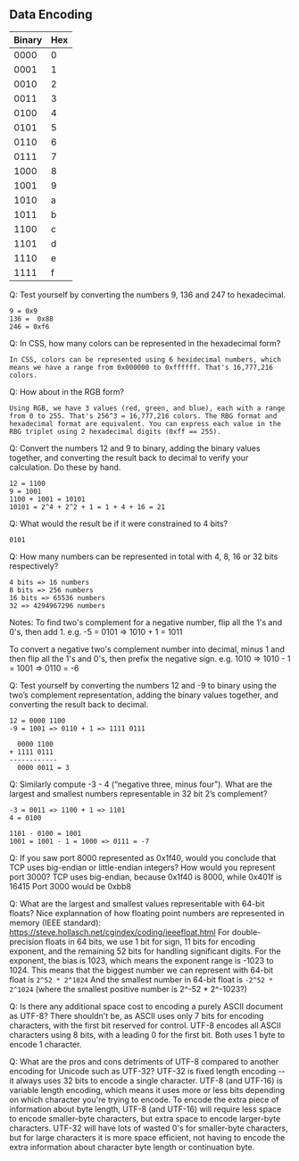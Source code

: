 ## Data Encoding

|Binary| Hex |
|----|---|
| 0000 | 0 |
| 0001 | 1 |
| 0010 | 2 |
| 0011 | 3 |
| 0100 | 4 |
| 0101 | 5 |
| 0110 | 6 |
| 0111 | 7 |
| 1000 | 8 |
| 1001 | 9 |
| 1010 | a |
| 1011 | b |
| 1100 | c |
| 1101 | d |
| 1110 | e |
| 1111 | f |

Q: Test yourself by converting the numbers 9, 136 and 247 to hexadecimal.
```
9 = 0x9
136 =  0x88
246 = 0xf6
```

Q: In CSS, how many colors can be represented in the hexadecimal form?
```
In CSS, colors can be represented using 6 hexidecimal numbers, which means we have a range from 0x000000 to 0xffffff. That's 16,777,216 colors.
```

Q: How about in the RGB form?
```
Using RGB, we have 3 values (red, green, and blue), each with a range from 0 to 255. That's 256^3 = 16,777,216 colors. The RBG format and hexadecimal format are equivalent. You can express each value in the RBG triplet using 2 hexadecimal digits (0xff == 255).
```

Q: Convert the numbers 12 and 9 to binary, adding the binary values together, and converting the result back to decimal to verify your calculation. Do these by hand.
```
12 = 1100
9 = 1001
1100 + 1001 = 10101
10101 = 2^4 + 2^2 + 1 = 1 + 4 + 16 = 21
```

Q: What would the result be if it were constrained to 4 bits?
```
0101
```

Q: How many numbers can be represented in total with 4, 8, 16 or 32 bits respectively?
```
4 bits => 16 numbers
8 bits => 256 numbers
16 bits => 65536 numbers
32 => 4294967296 numbers
```

Notes:
To find two's complement for a negative number, flip all the 1's and 0's, then add 1.
e.g. -5 = 0101 => 1010 + 1 = 1011

To convert a negative two's complement number into decimal, minus 1 and then flip all the 1's and 0's, then prefix the negative sign.
e.g. 1010 => 1010 - 1 = 1001 => 0110 = -6

Q: Test yourself by converting the numbers 12 and -9 to binary using the two’s complement representation, adding the binary values together, and converting the result back to decimal.
```
12 = 0000 1100
-9 = 1001 => 0110 + 1 => 1111 0111

  0000 1100
+ 1111 0111
------------
  0000 0011 = 3
```

Q: Similarly compute -3 - 4 (“negative three, minus four”). What are the largest and smallest numbers representable in 32 bit 2’s complement?
```
-3 = 0011 => 1100 + 1 => 1101
4 = 0100

1101 - 0100 = 1001
1001 = 1001 - 1 = 1000 => 0111 = -7
```

Q: If you saw port 8000 represented as 0x1f40, would you conclude that TCP uses big-endian or little-endian integers? How would you represent port 3000?
TCP uses big-endian, because 0x1f40 is 8000, while 0x401f is 16415
Port 3000 would be 0xbb8

Q: What are the largest and smallest values representable with 64-bit floats?
Nice explannation of how floating point numbers are represented in memory (IEEE standard): https://steve.hollasch.net/cgindex/coding/ieeefloat.html
For double-precision floats in 64 bits, we use 1 bit for sign, 11 bits for encoding exponent, and the remaining 52 bits for handling significant digits.
For the exponent, the bias is 1023, which means the exponent range is -1023 to 1024.
This means that the biggest number we can represent with 64-bit float is `2^52 * 2^1024`
And the smallest number in 64-bit float is `-2^52 * 2^1024` (where the smallest positive number is 2^-52 * 2^-1023?)

Q: Is there any additional space cost to encoding a purely ASCII document as UTF-8?
There shouldn't be, as ASCII uses only 7 bits for encoding characters, with the first bit reserved for control. UTF-8 encodes all ASCII characters using 8 bits, with a leading 0 for the first bit. Both uses 1 byte to encode 1 character.

Q: What are the pros and cons detriments of UTF-8 compared to another encoding for Unicode such as UTF-32?
UTF-32 is fixed length encoding -- it always uses 32 bits to encode a single character.
UTF-8 (and UTF-16) is variable length encoding, which means it uses more or less bits depending on which character you're trying to encode. To encode the extra piece of information about byte length, UTF-8 (and UTF-16) will require less space to encode smaller-byte characters, but extra space to encode larger-byte characters. UTF-32 will have lots of wasted 0's for smaller-byte characters, but for large characters it is more space efficient, not having to encode the extra information about character byte length or continuation byte.
